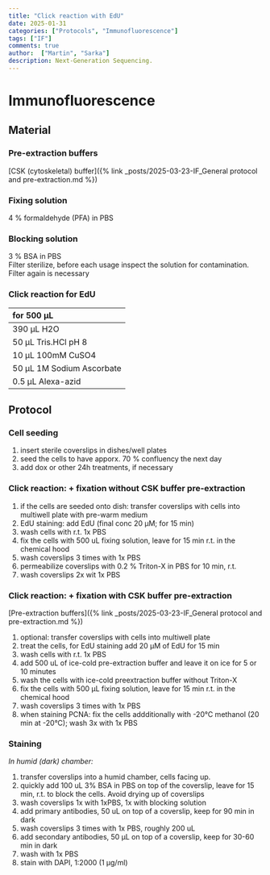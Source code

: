```yaml
---
title: "Click reaction with EdU"
date: 2025-01-31 
categories: ["Protocols", "Immunofluorescence"]
tags: ["IF"]
comments: true
author:  ["Martin", "Sarka"]
description: Next-Generation Sequencing.
---
```


# Immunofluorescence

## Material

### Pre-extraction buffers
[CSK (cytoskeletal) buffer]({% link _posts/2025-03-23-IF_General protocol and pre-extraction.md %})

### Fixing solution

4 % formaldehyde (PFA) in PBS

### Blocking solution

3 % BSA in PBS <br>
Filter sterilize, before each usage inspect the solution for contamination. Filter again is necessary

### Click reaction for EdU

|for 500 μL               |     
|:-----------------------|
|390 μL H2O               |
|50 μL Tris.HCl pH 8      |
|10 μL 100mM CuSO4        |
|50 μL 1M Sodium Ascorbate|
|0.5 μL Alexa-azid        |


## Protocol
### Cell seeding

1. insert sterile coverslips in dishes/well plates
1. seed the cells to have apporx. 70 % confluency the next day
1. add dox or other 24h treatments, if necessary

### Click reaction: + fixation without CSK buffer pre-extraction

1. if the cells are seeded onto dish: transfer coverslips with cells into multiwell plate with pre-warm medium
1. EdU staining: add EdU (final conc 20 μM; for 15 min) 
1. wash cells with r.t. 1x PBS
1. fix the cells with 500 uL fixing solution, leave for 15 min r.t. in the chemical hood
1. wash coverslips 3 times with 1x PBS
1. permeabilize coverslips with 0.2 % Triton-X in PBS for 10 min, r.t.
1. wash coverslips 2x wit 1x PBS

### Click reaction: + fixation with CSK buffer pre-extraction

[Pre-extraction buffers]({% link _posts/2025-03-23-IF_General protocol and pre-extraction.md %})

1. optional: transfer coverslips with cells into multiwell plate
1. treat the cells, for EdU staining add 20 μM of EdU for 15 min
1. wash cells with r.t. 1x PBS
1. add 500 uL of ice-cold pre-extraction buffer and leave it on ice for 5 or 10 minutes
1. wash the cells with ice-cold preextraction buffer without Triton-X
1. fix the cells with 500 μL fixing solution, leave for 15 min r.t. in the chemical hood
1. wash coverslips 3 times with 1x PBS
1. when staining PCNA: fix the cells addditionally with -20°C methanol (20 min at -20°C); wash 3x with 1x PBS

### Staining

*In humid (dark) chamber:* 
1. transfer coverslips into a humid chamber, cells facing up. 
1. quickly add 100 uL 3% BSA in PBS on top of the coverslip, leave for 15 min, r.t. to block the cells. Avoid drying up of coverslips
1. wash coverslips 1x with 1xPBS, 1x with blocking solution
1. add primary antibodies, 50 uL on top of a coverslip, keep for 90 min in dark
1. wash coverslips 3 times with 1x PBS, roughly 200 uL
1. add secondary antibodies, 50 μL on top of a coverslip, keep for 30-60 min in dark
1. wash with 1x PBS
1. stain with DAPI, 1:2000 (1 μg/ml) 

